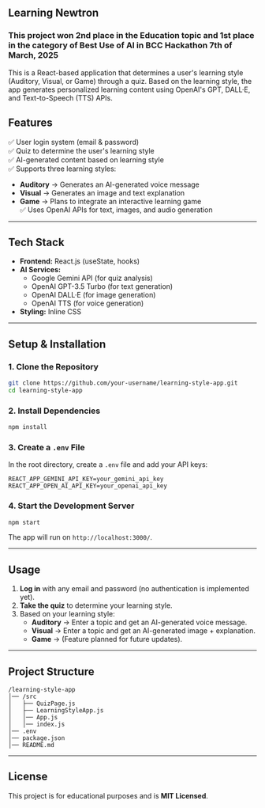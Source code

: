 ## **Learning Newtron**  

### **This project won 2nd place in the Education topic and 1st place in the category of Best Use of AI in BCC Hackathon 7th of March, 2025**

This is a React-based application that determines a user's learning style (Auditory, Visual, or Game) through a quiz. Based on the learning style, the app generates personalized learning content using OpenAI's GPT, DALL·E, and Text-to-Speech (TTS) APIs.  

## **Features**  
✅ User login system (email & password)  
✅ Quiz to determine the user's learning style  
✅ AI-generated content based on learning style  
✅ Supports three learning styles:  
   - **Auditory** → Generates an AI-generated voice message  
   - **Visual** → Generates an image and text explanation  
   - **Game** → Plans to integrate an interactive learning game  
✅ Uses OpenAI APIs for text, images, and audio generation  

---

## **Tech Stack**  
- **Frontend:** React.js (useState, hooks)  
- **AI Services:**  
  - Google Gemini API (for quiz analysis)  
  - OpenAI GPT-3.5 Turbo (for text generation)  
  - OpenAI DALL·E (for image generation)  
  - OpenAI TTS (for voice generation)  
- **Styling:** Inline CSS  

---

## **Setup & Installation**  

### **1. Clone the Repository**  
```sh
git clone https://github.com/your-username/learning-style-app.git
cd learning-style-app
```

### **2. Install Dependencies**  
```sh
npm install
```

### **3. Create a `.env` File**  
In the root directory, create a `.env` file and add your API keys:  

```env
REACT_APP_GEMINI_API_KEY=your_gemini_api_key
REACT_APP_OPEN_AI_API_KEY=your_openai_api_key
```

### **4. Start the Development Server**  
```sh
npm start
```

The app will run on `http://localhost:3000/`.  

---

## **Usage**  

1. **Log in** with any email and password (no authentication is implemented yet).  
2. **Take the quiz** to determine your learning style.  
3. Based on your learning style:  
   - **Auditory** → Enter a topic and get an AI-generated voice message.  
   - **Visual** → Enter a topic and get an AI-generated image + explanation.  
   - **Game** → (Feature planned for future updates).  

---

## **Project Structure**  

```
/learning-style-app
│── /src
│   ├── QuizPage.js
│   ├── LearningStyleApp.js
│   │── App.js
│   │── index.js
│── .env
│── package.json
│── README.md
```
---

## **License**  
This project is for educational purposes and is **MIT Licensed**.  
